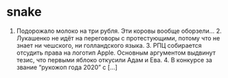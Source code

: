 # snake
1. Подорожало молоко на три рубля. Эти коровы вообще оборзели… 2. Лукашенко не идёт на переговоры с протестующими, потому что не знает ни чешского, ни голландского языка. 3. РПЦ собирается отсудить права на логотип Apple. Основным аргументом выдвинут тезис, что первыми яблоко откусили Адам и Ева. 4. В конкурсе за звание “рукожоп года 2020” с […]
